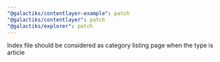 ```yaml
---
"@galactiks/contentlayer-example": patch
"@galactiks/contentlayer": patch
"@galactiks/explorer": patch
---
```


Index file should be considered as category listing page when the type is article
